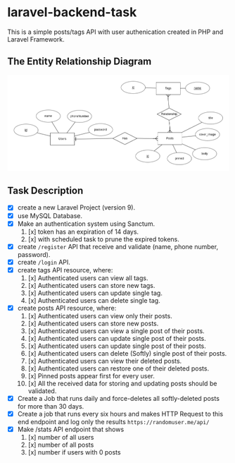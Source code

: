 # laravel-backend-task
This is a simple posts/tags API with user authenication created in PHP and Laravel Framework.

## The Entity Relationship Diagram
![ERD for the task](./erd.png)


## Task Description
- [x] create a new Laravel Project (version 9).
- [x] use MySQL Database.
- [x] Make an authentication system using Sanctum.
  1. [x] token has an expiration of 14 days.
  2. [x] with scheduled task to prune the expired tokens.  
- [x] create `/register` API that receive and validate (name, phone number, password).
- [x] create `/login` API.
- [x] create tags API resource, where:
  1. [x] Authenticated users can view all tags.
  2. [x] Authenticated users can store new tags.
  3. [x] Authenticated users can update single tag.
  4. [x]  Authenticated users can delete single tag.
- [x] create posts API resource, where: 
  1. [x] Authenticated users can view only their posts.
  2. [x] Authenticated users can store new posts.
  3. [x] Authenticated users can view a single post of their posts.
  4. [x] Authenticated users can update single post of their posts.
  5. [x] Authenticated users can update single post of their posts.
  6. [x] Authenticated users can delete (Softly) single post of their posts.
  7. [x] Authenticated users can view their deleted posts.
  8. [x] Authenticated users can restore one of their deleted posts.
  9. [x] Pinned posts appear first for every user.
  10. [x] All the received data for storing and updating posts should be validated.
- [x] Create a Job that runs daily and force-deletes all softly-deleted posts for more than 30 days.
- [x] Create a job that runs every six hours and makes HTTP Request to this end endpoint and log only the results
`https://randomuser.me/api/`
- [x] Make /stats API endpoint that shows
   1. [x]  number of all users
   2. [x]  number of all posts 
   3. [x]  number if users with 0 posts

